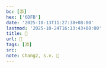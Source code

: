 ```yaml
---
bc: [添]
hex: ['6DFB']
date: '2025-10-13T11:27:38+08:00'
lastmod: '2025-10-24T16:13:43+08:00'
title: 󰘼
url: 󰘼
tags: [添]
src:
note: Chang2, s.v. 󼰺
---
```

